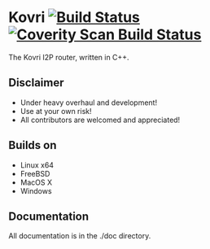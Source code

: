 Kovri [![Build Status](https://travis-ci.org/anonimal/i2pd.svg?branch=master)](https://travis-ci.org/anonimal/i2pd) [![Coverity Scan Build Status](https://scan.coverity.com/projects/7040/badge.svg)](https://scan.coverity.com/projects/anonimal-i2pd)
=====

The Kovri I2P router, written in C++.

Disclaimer
----------
- Under heavy overhaul and development!
- Use at your own risk!
- All contributors are welcomed and appreciated!

Builds on
---------
- Linux x64
- FreeBSD
- MacOS X
- Windows

Documentation
-------------
All documentation is in the ./doc directory.
